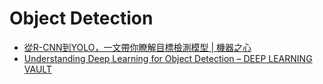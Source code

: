 # Object Detection

* [從R-CNN到YOLO，一文帶你瞭解目標檢測模型 \| 機器之心](https://www.jiqizhixin.com/articles/2018-05-22-13)
* [Understanding Deep Learning for Object Detection – DEEP LEARNING VAULT](http://zoey4ai.com/2018/05/12/deep-learning-object-detection/)

